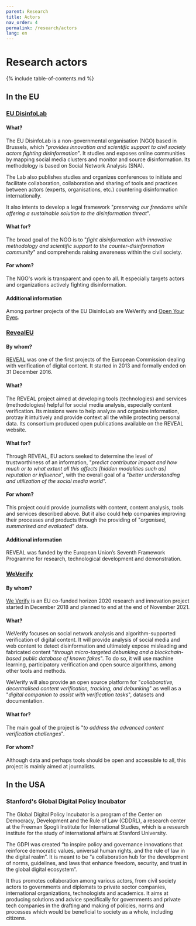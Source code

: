```yaml
---
parent: Research
title: Actors
nav_order: 4
permalink: /research/actors
lang: en
---
```


# Research actors

{% include table-of-contents.md %}

## In the EU

### [EU DisinfoLab](https://www.disinfo.eu/)

#### What?

The EU DisinfoLab is a non-governmental organisation (NGO) based in Brussels, which _"provides innovation and scientific support to civil society actors fighting disinformation_". It studies and exposes online communities by mapping social media clusters and monitor and source disinformation. Its methodology is based on Social Network Analysis (SNA).

The Lab also publishes studies and organizes conferences to initiate and facilitate collaboration, collaboration and sharing of tools and practices between actors (experts, organisations, etc.) countering disinformation internationally.

It also intents to develop a legal framework "_preserving our freedoms while offering a sustainable solution to the disinformation threat_".

#### What for?

The broad goal of the NGO is to "_fight disinformation with innovative methodology and scientific support to the counter-disinformation community_" and comprehends raising awareness within the civil society.

#### For whom?

The NGO's work is transparent and open to all. It especially targets actors and organizations actively fighting disinformation.

#### Additional information

Among partner projects of the EU DisinfoLab are WeVerify and [Open Your Eyes](https://www.disinfo.eu/projects/).


### [RevealEU](https://revealproject.eu/)

#### By whom?

[REVEAL](https://revealproject.eu/) was one of the first projects of the European Commission dealing with verification of digital content. It started in 2013 and formally ended on 31 December 2016.

#### What?

The REVEAL project aimed at developing tools (technologies) and services (methodologies) helpful for social media analysis, especially content verification. Its missions were to help analyze and organize information, protray it intuitively and provide context all the while protecting personal data. Its consortium produced open publications available on the REVEAL website.

#### What for?

Through REVEAL, EU actors seeked to determine the level of trustworthiness of an information, "_predict contributor impact and how much or to what extent all this affects [hidden modalities such as] reputation or influence_", with the overall goal of a "_better understanding and utilization of the social media world_".

#### For whom?

This project could provide journalists with content, content analysis, tools and services described above. But it also could help companies improving their processes and products through the providing of "_organised, summarised and evaluated_" data.

#### Additional information

REVEAL was funded by the European Union’s Seventh Framework Programme for research, technological development and demonstration.


### [WeVerify](https://weverify.eu/)

#### By whom?

[We Verify](https://weverify.eu/) is an EU co-funded horizon 2020 research and innovation project started in December 2018 and planned to end at the end of November 2021.

#### What?

WeVerify focuses on social network analysis and algorithm-supported verification of digital content.
It will provide analysis of social media and web content to detect disinformation and ultimately expose misleading and fabricated content "_through micro-targeted debunking and a blockchain-based public database of known fakes_".
To do so, it will use machine learning, participatory verification and open source algorithms, among other tools and methods.

WeVerify will also provide an open source platform for "_collaborative, decentralised content verification, tracking, and debunking_" as well as a "_digital companion to assist with verification tasks_", datasets and documentation.

#### What for?

The main goal of the project is "_to address the advanced content verification challenges_".

#### For whom?

Although data and perhaps tools should be open and accessible to all, this project is mainly aimed at journalists.

## In the USA

### Stanford's Global Digital Policy Incubator

The Global Digital Policy Incubator is a program of the Center on Democracy, Development and the Rule of Law (CDDRL), a research center at the Freeman Spogli Institute for International Studies, which is a research institute for the study of international affairs at Stanford University.

The GDPI was created “to inspire policy and governance innovations that reinforce democratic values, universal human rights, and the rule of law in the digital realm”. It is meant to be “a collaboration hub for the development of norms, guidelines, and laws that enhance freedom, security, and trust in the global digital ecosystem”.

It thus promotes collaboration among various actors, from civil society actors to governments and diplomats to private sector companies, international organizations, technologists and academics. It aims at producing solutions and advice specifically for governments and private tech companies in the drafting and making of policies, norms and processes which would be beneficial to society as a whole, including citizens.
